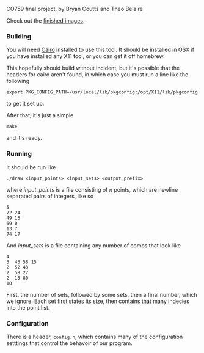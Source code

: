 CO759 final project, by Bryan Coutts and Theo Belaire


Check out the [finished images][1].


### Building
You will need [Cairo][cairo] installed to use this tool.
It should be installed in OSX if you have installed any X11 tool,
or you can get it off homebrew.


This hopefully should build without incident, but it's possible
that the headers for cairo aren't found, in which case you must run
a line like the following

    export PKG_CONFIG_PATH=/usr/local/lib/pkgconfig:/opt/X11/lib/pkgconfig

to get it set up.

After that, it's just a simple

    make

and it's ready.

### Running

It should be run like

    ./draw <input_points> <input_sets> <output_prefix>

where *input_points* is a file consisting of
*n* points, which are newline separated pairs of integers, like so

    5
    72 24
    49 13
    69 0
    13 7
    74 17

And *input_sets* is a file containing any number of combs that look like

    4
    3  43 58 15
    2  52 43
    2  58 27
    2  15 80
    10

First, the number of sets, followed by some sets, then a final number, which
we ignore.
Each set first states its size, then contains that many indecies into the
point list.


### Configuration

There is a header, `config.h`, which contains many of the configuration
setttings that control the behavoir of our program.


[1]: http://csclub.uwaterloo.ca/~tbelaire/bico/gal/
[cairo]: http://cairographics.org/
